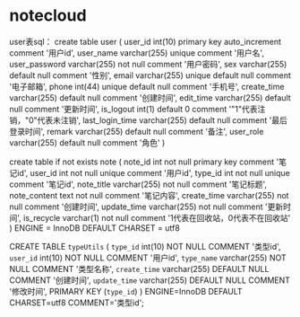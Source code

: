 # notecloud

user表sql：
create table user
(
    user_id         int(10) primary key  auto_increment comment '用户id',
    user_name       varchar(255) unique comment '用户名',
    user_password   varchar(255) not null comment '用户密码',
    sex             varchar(255)        default null comment '性别',
    email           varchar(255) unique default null comment '电子邮箱',
    phone           int(44) unique      default null comment '手机号',
    create_time     varchar(255)        default null comment '创建时间',
    edit_time       varchar(255)        default null comment '更新时间',
    is_logout       int(1)              default 0 comment '"1"代表注销，"0"代表未注销',
    last_login_time varchar(255)        default null comment '最后登录时间',
    remark          varchar(255)        default null comment '备注',
    user_role       varchar(255)        default null comment '角色'
)

create table if not exists note
(
    note_id      int          not null primary key comment '笔记id',
    user_id      int          not null unique comment '用户id',
    type_id      int          not null unique comment '笔记id',
    note_title   varchar(255) not null comment '笔记标题',
    note_content text         not null comment '笔记内容',
    create_time  varchar(255) not null comment '创建时间',
    update_time  varchar(255) not null comment '更新时间',
    is_recycle   varchar(1)   not null comment '1代表在回收站，0代表不在回收站'
) ENGINE = InnoDB
  DEFAULT CHARSET = utf8


CREATE TABLE `typeUtils` (
  `type_id` int(10) NOT NULL COMMENT '类型id',
  `user_id` int(10) NOT NULL COMMENT '用户id',
  `type_name` varchar(255) NOT NULL COMMENT '类型名称',
  `create_time` varchar(255) DEFAULT NULL COMMENT '创建时间',
  `update_time` varchar(255) DEFAULT NULL COMMENT '修改时间',
  PRIMARY KEY (`type_id`)
) ENGINE=InnoDB DEFAULT CHARSET=utf8 COMMENT='类型id';